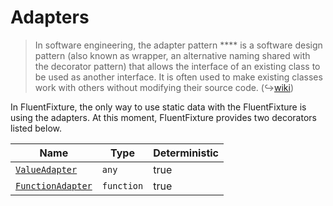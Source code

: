 # Adapters

> In software engineering, the adapter pattern \*\*\*\* is a software design pattern (also known as wrapper, an alternative naming shared with the decorator pattern) that allows the interface of an existing class to be used as another interface. It is often used to make existing classes work with others without modifying their source code. (↪[wiki](https://en.wikipedia.org/wiki/Adapter\_pattern))

In FluentFixture, the only way to use static data with the FluentFixture is using the adapters. At this moment, FluentFixture provides two decorators listed below.

<table><thead><tr><th>Name</th><th>Type</th><th data-type="checkbox">Deterministic</th></tr></thead><tbody><tr><td><a href="broken-reference"><code>ValueAdapter</code></a></td><td><code>any</code></td><td>true</td></tr><tr><td><a href="broken-reference"><code>FunctionAdapter</code></a></td><td><code>function</code></td><td>true</td></tr></tbody></table>
